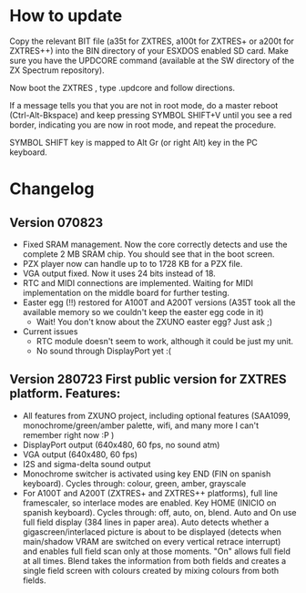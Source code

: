 # How to update

Copy the relevant BIT file (a35t for ZXTRES, a100t for ZXTRES+ or a200t for ZXTRES++) into the BIN directory of your ESXDOS enabled SD card. Make sure you have the UPDCORE command (available at the SW directory of the ZX Spectrum repository).

Now boot the ZXTRES , type .updcore and follow directions.

If a message tells you that you are not in root mode, do a master reboot (Ctrl-Alt-Bkspace) and keep pressing SYMBOL SHIFT+V until you see a red border, indicating you are now in root mode, and repeat the procedure.

SYMBOL SHIFT key is mapped to Alt Gr (or right Alt) key in the PC keyboard.

# Changelog

## Version 070823

-   Fixed SRAM management. Now the core correctly detects and use the complete 2 MB SRAM chip. You should see that in the boot screen.
-   PZX player now can handle up to to 1728 KB for a PZX file.
-   VGA output fixed. Now it uses 24 bits instead of 18.
-   RTC and MIDI connections are implemented. Waiting for MIDI implementation on the middle board for further testing.
-   Easter egg (!!) restored for A100T and A200T versions (A35T took all the available memory so we couldn't keep the easter egg code in it)
    -   Wait! You don't know about the ZXUNO easter egg? Just ask ;)
-   Current issues
    -   RTC module doesn't seem to work, although it could be just my unit.
    -   No sound through DisplayPort yet :(

## Version 280723 First public version for ZXTRES platform. Features:

-   All features from ZXUNO project, including optional features (SAA1099, monochrome/green/amber palette, wifi, and many more I can't remember right now :P )
-   DisplayPort output (640x480, 60 fps, no sound atm)
-   VGA output (640x480, 60 fps)
-   I2S and sigma-delta sound output
-   Monochrome switcher is activated using key END (FIN on spanish keyboard). Cycles through: colour, green, amber, grayscale
-   For A100T and A200T (ZXTRES+ and ZXTRES++ platforms), full line framescaler, so interlace modes are enabled. Key HOME (INICIO on spanish keyboard). Cycles through: off, auto, on, blend. Auto and On use full field display (384 lines in paper area). Auto detects whether a gigascreen/interlaced picture is about to be displayed (detects when main/shadow VRAM are switched on every vertical retrace interrupt) and enables full field scan only at those moments. "On" allows full field at all times. Blend takes the information from both fields and creates a single field screen with colours created by mixing colours from both fields.
